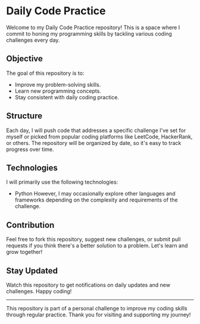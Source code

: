 # Daily Code Practice

Welcome to my Daily Code Practice repository! This is a space where I commit to honing my programming skills by tackling various coding challenges every day.

## Objective

The goal of this repository is to:
- Improve my problem-solving skills.
- Learn new programming concepts.
- Stay consistent with daily coding practice.

## Structure

Each day, I will push code that addresses a specific challenge I've set for myself or picked from popular coding platforms like LeetCode, HackerRank, or others. The repository will be organized by date, so it's easy to track progress over time.

## Technologies

I will primarily use the following technologies:
- Python
However, I may occasionally explore other languages and frameworks depending on the complexity and requirements of the challenge.

## Contribution

Feel free to fork this repository, suggest new challenges, or submit pull requests if you think there's a better solution to a problem. Let's learn and grow together!

## Stay Updated

Watch this repository to get notifications on daily updates and new challenges. Happy coding!

---

This repository is part of a personal challenge to improve my coding skills through regular practice. Thank you for visiting and supporting my journey!
